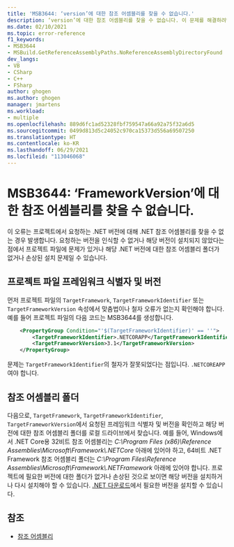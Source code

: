 ```yaml
---
title: 'MSB3644: ‘version’에 대한 참조 어셈블리를 찾을 수 없습니다.'
description: ‘version’에 대한 참조 어셈블리를 찾을 수 없습니다. 이 문제를 해결하려면 이 프레임워크 버전용 개발자 팩(SDK/타기팅 팩)을 설치하거나 애플리케이션 대상을 변경합니다. .NET Framework 개발자 팩은 https://aka.ms/msbuild/developerpacks 에서 다운로드할 수 있습니다.
ms.date: 02/10/2021
ms.topic: error-reference
f1_keywords:
- MSB3644
- MSBuild.GetReferenceAssemblyPaths.NoReferenceAssemblyDirectoryFound
dev_langs:
- VB
- CSharp
- C++
- FSharp
author: ghogen
ms.author: ghogen
manager: jmartens
ms.workload:
- multiple
ms.openlocfilehash: 889d6fc1ad52328fbf759547a66a92a75f32a6d5
ms.sourcegitcommit: 0499d813d5c24052c970ca15373d556a69507250
ms.translationtype: HT
ms.contentlocale: ko-KR
ms.lasthandoff: 06/29/2021
ms.locfileid: "113046068"
---
```

# <a name="msb3644-the-reference-assemblies-for-frameworkversion-were-not-found"></a>MSB3644: ‘FrameworkVersion’에 대한 참조 어셈블리를 찾을 수 없습니다.

이 오류는 프로젝트에서 요청하는 .NET 버전에 대해 .NET 참조 어셈블리를 찾을 수 없는 경우 발생합니다. 요청하는 버전을 인식할 수 없거나 해당 버전이 설치되지 않았다는 점에서 프로젝트 파일에 문제가 있거나 해당 .NET 버전에 대한 참조 어셈블리 폴더가 없거나 손상된 설치 문제일 수 있습니다.

## <a name="project-file-framework-identifier-and-version"></a>프로젝트 파일 프레임워크 식별자 및 버전

먼저 프로젝트 파일의 `TargetFramework`, `TargetFrameworkIdentifier` 또는 `TargetFrameworkVersion` 속성에서 맞춤법이나 철자 오류가 없는지 확인해야 합니다. 예를 들어 프로젝트 파일의 다음 코드는 MSB3644를 생성합니다.

```xml
    <PropertyGroup Condition="'$(TargetFrameworkIdentifier)' == ''">
        <TargetFrameworkIdentifier>.NETCORAPP</TargetFrameworkIdentifier>
        <TargetFrameworkVersion>3.1</TargetFrameworkVersion>
    </PropertyGroup>
```

문제는 `TargetFrameworkIdentifier`의 철자가 잘못되었다는 점입니다. `.NETCOREAPP`여야 합니다.

## <a name="reference-assemblies-folder"></a>참조 어셈블리 폴더

다음으로, `TargetFramework`, `TargetFrameworkIdentifier`, `TargetFrameworkVersion`에서 요청된 프레임워크 식별자 및 버전을 확인하고 해당 버전에 대한 참조 어셈블리 폴더를 로컬 드라이브에서 찾습니다.  예를 들어, Windows에서 .NET Core용 32비트 참조 어셈블리는 *C:\Program Files (x86)\Reference Assemblies\Microsoft\Framework\\.NETCore* 아래에 있어야 하고, 64비트 .NET Framework 참조 어셈블리 폴더는 *C:\Program Files\Reference Assemblies\Microsoft\Framework\\.NETFramework* 아래에 있어야 합니다. 프로젝트에 필요한 버전에 대한 폴더가 없거나 손상된 것으로 보이면 해당 버전을 설치하거나 다시 설치해야 할 수 있습니다. [.NET 다운로드](https://dotnet.microsoft.com/download/)에서 필요한 버전을 설치할 수 있습니다.

## <a name="see-also"></a>참조

- [참조 어셈블리](/dotnet/standard/assembly/reference-assemblies)

